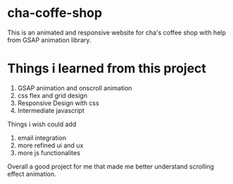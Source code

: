 # cha-coffe-shop
This is an animated and responsive website for cha's coffee shop with help from GSAP animation library.

<h1>Things i learned from this project</h1>

1) GSAP animation and onscroll animation
2) css flex and grid design
3) Responsive Design with css
4) Intermediate javascript

Things i wish could add

1) email integration
2) more refined ui and ux 
3) more js functionalites

Overall a good project for me that made me better understand scrolling effect animation.
